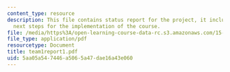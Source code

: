 ```yaml
---
content_type: resource
description: This file contains status report for the project, it includes the issues,
  next steps for the implementation of the course.
file: /media/https%3A/open-learning-course-data-rc.s3.amazonaws.com/15-568a-practical-information-technology-management-spring-2005/5aa05a547446a5065a47dae16a43e060_team1report1.pdf
file_type: application/pdf
resourcetype: Document
title: team1report1.pdf
uid: 5aa05a54-7446-a506-5a47-dae16a43e060
---
```

